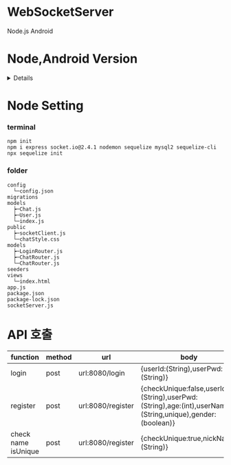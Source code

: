 # WebSocketServer
Node.js Android

# Node,Android Version
<details>
  <div markdown="1">
   
    
# Node Version
    
v16.2.0
    
# npm Version
    
7.13.0
# npm package
express : 4.17.1

socket.io : 2.4.1 (socket.io version 4.+ not work with android)

# android studio
4.2.1

# android dependencies
'io.socket:socket.io-client:1.0.1'
  </div>
</details>

# Node Setting
### terminal
```
npm init
npm i express socket.io@2.4.1 nodemon sequelize mysql2 sequelize-cli
npx sequelize init
```
### folder
```
config
  └─config.json
migrations
models
  ┝─Chat.js
  ┝─User.js
  └─index.js
public
  ┝─socketClient.js
  └─chatStyle.css
models
  ┝─LoginRouter.js
  ┝─ChatRouter.js
  └─ChatRouter.js
seeders
views
  └─index.html
app.js
package.json
package-lock.json
socketServer.js
```
# API 호출
|function|method|url|body|
|--------|------|---|----|
|login|post|url:8080/login|{userId:(String),userPwd:(String)}|
|register|post|url:8080/register|{checkUnique:false,userId:(String),userPwd:(String),age:(int),userName:(String,unique),gender:(boolean)}
|check name isUnique|post|url:8080/register|{checkUnique:true,nickName:(String)}|

